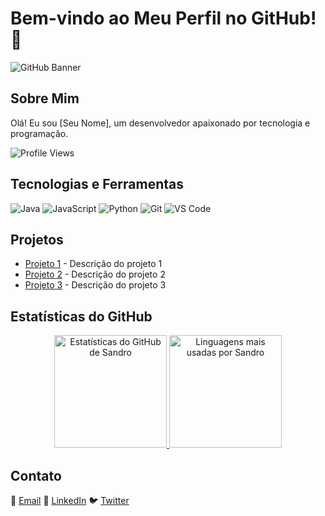 # Bem-vindo ao Meu Perfil no GitHub! 🎉

![GitHub Banner](https://via.placeholder.com/1200x300.png?text=Bem-vindo+ao+Meu+GitHub)

## Sobre Mim

Olá! Eu sou [Seu Nome], um desenvolvedor apaixonado por tecnologia e programação.

![Profile Views](https://komarev.com/ghpvc/?username=sandro-lourenco&color=green)

## Tecnologias e Ferramentas

![Java](https://img.shields.io/badge/Java-ED8B00?style=for-the-badge&logo=java&logoColor=white)
![JavaScript](https://img.shields.io/badge/JavaScript-323330?style=for-the-badge&logo=javascript&logoColor=F7DF1E)
![Python](https://img.shields.io/badge/Python-3776AB?style=for-the-badge&logo=python&logoColor=white)
![Git](https://img.shields.io/badge/Git-F05032?style=for-the-badge&logo=git&logoColor=white)
![VS Code](https://img.shields.io/badge/VS%20Code-007ACC?style=for-the-badge&logo=visual-studio-code&logoColor=white)

## Projetos

- [Projeto 1](https://github.com/seu-usuario/projeto-1) - Descrição do projeto 1
- [Projeto 2](https://github.com/seu-usuario/projeto-2) - Descrição do projeto 2
- [Projeto 3](https://github.com/seu-usuario/projeto-3) - Descrição do projeto 3


## Estatísticas do GitHub

<p align="center">
  <a href="https://github.com/sandro-lourenco">
    <img height="180em" src="https://github-readme-stats.vercel.app/api?username=sandro-lourenco&show_icons=true&theme=radical&title_color=ff00ff&text_color=c0c0c0&icon_color=ff00ff&bg_color=090110&hide_border=true&locale=pt-br" alt="Estatísticas do GitHub de Sandro" />
  </a>
  <a href="https://github.com/sandro-lourenco">
    <img height="180em" src="https://github-readme-stats.vercel.app/api/top-langs/?username=sandro-lourenco&layout=donut&card_width=400&title_color=ff00ff&text_color=c0c0c0&bg_color=f3e8ff&hide_border=true&locale=pt-br" alt="Linguagens mais usadas por Sandro" />
  </a>
</p>


## Contato

📧 [Email](mailto:seu-email@example.com)
🔗 [LinkedIn](https://www.linkedin.com/in/seu-usuario)
🐦 [Twitter](https://twitter.com/seu-usuario)
